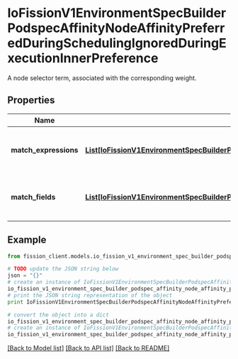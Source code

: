 # IoFissionV1EnvironmentSpecBuilderPodspecAffinityNodeAffinityPreferredDuringSchedulingIgnoredDuringExecutionInnerPreference

A node selector term, associated with the corresponding weight.

## Properties

Name | Type | Description | Notes
------------ | ------------- | ------------- | -------------
**match_expressions** | [**List[IoFissionV1EnvironmentSpecBuilderPodspecAffinityNodeAffinityPreferredDuringSchedulingIgnoredDuringExecutionInnerPreferenceMatchExpressionsInner]**](IoFissionV1EnvironmentSpecBuilderPodspecAffinityNodeAffinityPreferredDuringSchedulingIgnoredDuringExecutionInnerPreferenceMatchExpressionsInner.md) | A list of node selector requirements by node&#39;s labels. | [optional] 
**match_fields** | [**List[IoFissionV1EnvironmentSpecBuilderPodspecAffinityNodeAffinityPreferredDuringSchedulingIgnoredDuringExecutionInnerPreferenceMatchExpressionsInner]**](IoFissionV1EnvironmentSpecBuilderPodspecAffinityNodeAffinityPreferredDuringSchedulingIgnoredDuringExecutionInnerPreferenceMatchExpressionsInner.md) | A list of node selector requirements by node&#39;s fields. | [optional] 

## Example

```python
from fission_client.models.io_fission_v1_environment_spec_builder_podspec_affinity_node_affinity_preferred_during_scheduling_ignored_during_execution_inner_preference import IoFissionV1EnvironmentSpecBuilderPodspecAffinityNodeAffinityPreferredDuringSchedulingIgnoredDuringExecutionInnerPreference

# TODO update the JSON string below
json = "{}"
# create an instance of IoFissionV1EnvironmentSpecBuilderPodspecAffinityNodeAffinityPreferredDuringSchedulingIgnoredDuringExecutionInnerPreference from a JSON string
io_fission_v1_environment_spec_builder_podspec_affinity_node_affinity_preferred_during_scheduling_ignored_during_execution_inner_preference_instance = IoFissionV1EnvironmentSpecBuilderPodspecAffinityNodeAffinityPreferredDuringSchedulingIgnoredDuringExecutionInnerPreference.from_json(json)
# print the JSON string representation of the object
print IoFissionV1EnvironmentSpecBuilderPodspecAffinityNodeAffinityPreferredDuringSchedulingIgnoredDuringExecutionInnerPreference.to_json()

# convert the object into a dict
io_fission_v1_environment_spec_builder_podspec_affinity_node_affinity_preferred_during_scheduling_ignored_during_execution_inner_preference_dict = io_fission_v1_environment_spec_builder_podspec_affinity_node_affinity_preferred_during_scheduling_ignored_during_execution_inner_preference_instance.to_dict()
# create an instance of IoFissionV1EnvironmentSpecBuilderPodspecAffinityNodeAffinityPreferredDuringSchedulingIgnoredDuringExecutionInnerPreference from a dict
io_fission_v1_environment_spec_builder_podspec_affinity_node_affinity_preferred_during_scheduling_ignored_during_execution_inner_preference_form_dict = io_fission_v1_environment_spec_builder_podspec_affinity_node_affinity_preferred_during_scheduling_ignored_during_execution_inner_preference.from_dict(io_fission_v1_environment_spec_builder_podspec_affinity_node_affinity_preferred_during_scheduling_ignored_during_execution_inner_preference_dict)
```
[[Back to Model list]](../README.md#documentation-for-models) [[Back to API list]](../README.md#documentation-for-api-endpoints) [[Back to README]](../README.md)


